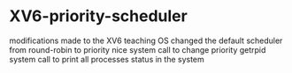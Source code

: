 # XV6-priority-scheduler
modifications made to the XV6 teaching OS
changed the default scheduler from round-robin to priority
nice system call to change priority
getrpid system call to print all processes status in the system
